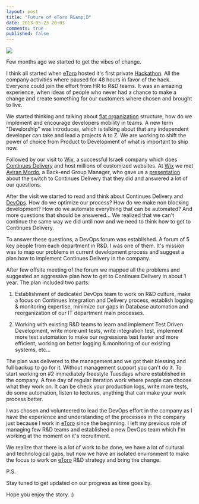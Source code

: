 ```yaml
---
layout: post
title: "Future of eToro R&amp;D"
date: 2013-05-23 20:03
comments: true
published: false
---
```


![](/images/EToro_logo_facebook_profile.jpg)

Few months ago we started to get the vibes of change.

I think all started when [eToro] hosted it's first private [Hackathon](http://en.wikipedia.org/wiki/Hackathon). All the company activities where paused for 48 hours in favor of the hack. Everyone could join the effort from HR to R&D teams. It was an amazing experience, when ideas of people who never had a chance to make a change and create something for our customers where chosen and brought to live.

We started thinking and talking about [flat organization](http://en.wikipedia.org/wiki/Flat_organization) structure, how do we implement and encourage developers mobility in teams. A new term "Develorship" was introduces, which is talking about that any independent developer can take and lead a projects A to Z. We are working to shift the power of choice from Product to Development of what is important to ship now.

Followed by our visit to [Wix](http://www.wix.com/), a successful Israeli company which does [Continues Delivery](http://en.wikipedia.org/wiki/Continuous_delivery) and host millions of customized websites. At [Wix](http://www.wix.com/) we met [Aviran Mordo](http://www.aviransplace.com), a Back-end Group Manager, who gave us a [presentation](http://www.slideshare.net/aviranwix/scaling-up-to-30-m-users) about the switch to Continues Delivery that they did and answered a lot of our questions. 

After the visit we started to read and think about Continues Delivery and [DevOps](http://en.wikipedia.org/wiki/DevOps). How do we optimize our process? How do we make non blocking development? How do we automate everything that can be automated? And more questions that should be answered… We realized that we can't continue the same way we did until now and we need to think how to get to Continues Delivery. 

To answer these questions, a DevOps forum was established. A forum of 5 key people from each department in R&D. I was one of them. It's mission was to map our problems in current development process and suggest a plan how to implement Continues Delivery in the company.

After few offsite meeting of the forum we mapped all the problems and suggested an aggressive plan how to get to Continues Delivery in about 1 year. The plan included two parts: 

1) Establishment of dedicated DevOps team to work on R&D culture, make a focus on Continues Integration and Delivery process, establish logging & monitoring expertise, minimize our gaps in Database automation and reorganization of our IT department main processes. 

2) Working with existing R&D teams to learn and implement Test Driven Development, write more unit tests, write integration test, implement more test automation to make our regressions test faster and more efficient, working on better logging & monitoring of our existing systems, etc…

The plan was delivered to the management and we got their blessing  and full backup to go for it. Without management support you can't do it. To start working on #2 immediately freestyle Tuesdays where established in the company. A free day of regular iteration work where people can choose what they work on. It can be check your production logs, write more tests, do some automation, listen to lectures, anything that can make your work process better.

I was chosen and volunteered to lead the DevOps effort in the company as I have the experience and understanding of the processes in the company just because I work in [eToro] since the beginning. I left my previous role of managing few R&D teams and established a new DevOps team which I'm working at the moment on it's recruitment. 

We realize that there is a lot of work to be done, we have a lot of cultural and technological gaps, but now we have an isolated environment to make the focus to work on [eToro] R&D strategy and bring the change.

P.S.

Stay tuned to get updated on our progress as time goes by. 

Hope you enjoy the story. :)



[eToro]: http://www.etoro.com